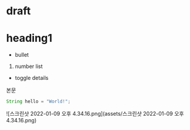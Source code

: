 # draft

# heading1

-   bullet

1. number list

-   toggle
    details

본문

```java
String hello = "World!";
```

![스크린샷 2022-01-09 오후 4.34.16.png](assets/스크린샷 2022-01-09 오후 4.34.16.png)

